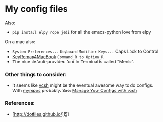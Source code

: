 # My config files

Also:

 * `pip install elpy rope jedi` for all the emacs-python love from elpy

On a mac also:

 * `System Preferences...` `Keyboard` `Modifier Keys...` Caps Lock to Control
 * [KeyRemap4MacBook][1] `Command_R to Option_R`
 * The nice default-provided font in Terminal is called "Menlo".


### Other things to consider:

 * It seems like [vcsh][2] might be the eventual awesome way to do
   configs. With [myrepos][3] probably. See: [Manage Your Configs
   with vcsh][4]


### References:

 * [http://dotfiles.github.io/][5]


[1]: https://pqrs.org/macosx/keyremap4macbook/
[2]: https://github.com/RichiH/vcsh
[3]: http://myrepos.branchable.com/
[4]: http://www.linuxjournal.com/content/manage-your-configs-vcsh
[5]: http://dotfiles.github.io/

